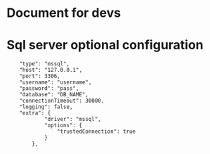 # Document for devs

# Sql server optional configuration

```
    "type": "mssql",
    "host": "127.0.0.1",
    "port": 3306,
    "username": "username",
    "password": "pass",
    "database": "DB_NAME",
    "connectionTimeout": 30000,
    "logging": false,
    "extra": {
            "driver": "mssql",
            "options": {
                "trustedConnection": true
            }
        },
```

